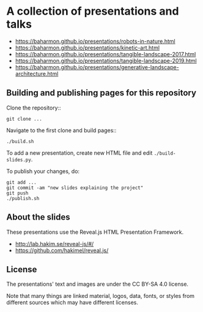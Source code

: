 A collection of presentations and talks
===========================================
 * https://baharmon.github.io/presentations/robots-in-nature.html
 * https://baharmon.github.io/presentations/kinetic-art.html
 * https://baharmon.github.io/presentations/tangible-landscape-2017.html
 * https://baharmon.github.io/presentations/tangible-landscape-2019.html
 * https://baharmon.github.io/presentations/generative-landscape-architecture.html

Building and publishing pages for this repository
-------------------------------------------------

Clone the repository::

    git clone ...

Navigate to the first clone and build pages::

    ./build.sh

To add a new presentation, create new HTML file and edit `./build-slides.py`.

To publish your changes, do:

    git add ...
    git commit -am "new slides explaining the project"
    git push
    ./publish.sh

About the slides
----------------

These presentations use the Reveal.js HTML Presentation Framework.

 * http://lab.hakim.se/reveal-js/#/
 * https://github.com/hakimel/reveal.js/

License
-------

The presentations' text and images are under the CC BY-SA 4.0 license.

Note that many things are linked material, logos, data, fonts, or styles
from different sources which may have different licenses.
